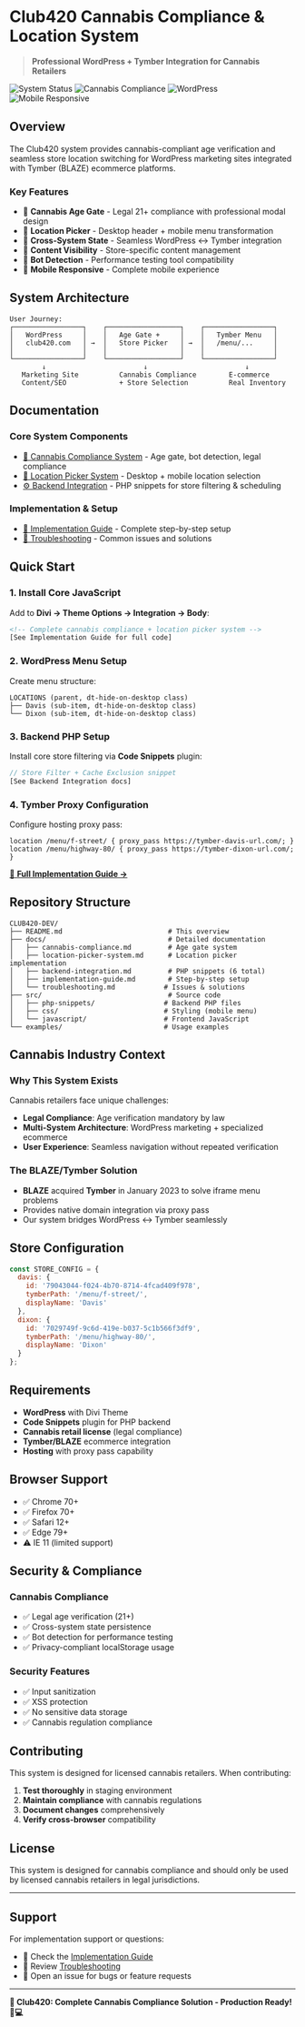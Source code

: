 # Club420 Cannabis Compliance & Location System

> **Professional WordPress + Tymber Integration for Cannabis Retailers**

![System Status](https://img.shields.io/badge/Status-Production%20Ready-brightgreen)
![Cannabis Compliance](https://img.shields.io/badge/Cannabis-Compliant-green)
![WordPress](https://img.shields.io/badge/WordPress-Compatible-blue)
![Mobile Responsive](https://img.shields.io/badge/Mobile-Responsive-orange)

## Overview

The Club420 system provides cannabis-compliant age verification and seamless store location switching for WordPress marketing sites integrated with Tymber (BLAZE) ecommerce platforms.

### Key Features

- 🍃 **Cannabis Age Gate** - Legal 21+ compliance with professional modal design
- 📍 **Location Picker** - Desktop header + mobile menu transformation  
- 🔗 **Cross-System State** - Seamless WordPress ↔ Tymber integration
- 🎯 **Content Visibility** - Store-specific content management
- 🤖 **Bot Detection** - Performance testing tool compatibility
- 📱 **Mobile Responsive** - Complete mobile experience

## System Architecture

```
User Journey:
┌─────────────────┐    ┌──────────────────┐    ┌─────────────────┐
│   WordPress     │    │   Age Gate +     │    │   Tymber Menu   │
│   club420.com   │ →  │   Store Picker   │ →  │   /menu/...     │
│                 │    │                  │    │                 │
└─────────────────┘    └──────────────────┘    └─────────────────┘
        ↓                        ↓                        ↓
   Marketing Site          Cannabis Compliance        E-commerce
   Content/SEO             + Store Selection          Real Inventory
```

## Documentation

### Core System Components
- [🍃 Cannabis Compliance System](docs/cannabis-compliance.md) - Age gate, bot detection, legal compliance
- [📍 Location Picker System](docs/location-picker-system.md) - Desktop + mobile location selection
- [⚙️ Backend Integration](docs/backend-integration.md) - PHP snippets for store filtering & scheduling

### Implementation & Setup  
- [🚀 Implementation Guide](docs/implementation-guide.md) - Complete step-by-step setup
- [🔧 Troubleshooting](docs/troubleshooting.md) - Common issues and solutions

## Quick Start

### 1. Install Core JavaScript
Add to **Divi → Theme Options → Integration → Body**:
```html
<!-- Complete cannabis compliance + location picker system -->
[See Implementation Guide for full code]
```

### 2. WordPress Menu Setup
Create menu structure:
```
LOCATIONS (parent, dt-hide-on-desktop class)
├── Davis (sub-item, dt-hide-on-desktop class)  
└── Dixon (sub-item, dt-hide-on-desktop class)
```

### 3. Backend PHP Setup
Install core store filtering via **Code Snippets** plugin:
```php
// Store Filter + Cache Exclusion snippet
[See Backend Integration docs]
```

### 4. Tymber Proxy Configuration
Configure hosting proxy pass:
```nginx
location /menu/f-street/ { proxy_pass https://tymber-davis-url.com/; }
location /menu/highway-80/ { proxy_pass https://tymber-dixon-url.com/; }
```

[📖 **Full Implementation Guide →**](docs/implementation-guide.md)

## Repository Structure

```
CLUB420-DEV/
├── README.md                          # This overview
├── docs/                              # Detailed documentation
│   ├── cannabis-compliance.md         # Age gate system
│   ├── location-picker-system.md      # Location picker implementation  
│   ├── backend-integration.md         # PHP snippets (6 total)
│   ├── implementation-guide.md        # Step-by-step setup
│   └── troubleshooting.md            # Issues & solutions
├── src/                               # Source code
│   ├── php-snippets/                 # Backend PHP files
│   ├── css/                          # Styling (mobile menu)
│   └── javascript/                   # Frontend JavaScript
└── examples/                         # Usage examples
```

## Cannabis Industry Context

### Why This System Exists
Cannabis retailers face unique challenges:
- **Legal Compliance**: Age verification mandatory by law
- **Multi-System Architecture**: WordPress marketing + specialized ecommerce
- **User Experience**: Seamless navigation without repeated verification

### The BLAZE/Tymber Solution
- **BLAZE** acquired **Tymber** in January 2023 to solve iframe menu problems
- Provides native domain integration via proxy pass
- Our system bridges WordPress ↔ Tymber seamlessly

## Store Configuration

```javascript
const STORE_CONFIG = {
  davis: {
    id: '79043044-f024-4b70-8714-4fcad409f978',
    tymberPath: '/menu/f-street/',
    displayName: 'Davis'
  },
  dixon: {
    id: '7029749f-9c6d-419e-b037-5c1b566f3df9', 
    tymberPath: '/menu/highway-80/',
    displayName: 'Dixon'
  }
};
```

## Requirements

- **WordPress** with Divi Theme
- **Code Snippets** plugin for PHP backend
- **Cannabis retail license** (legal compliance)
- **Tymber/BLAZE** ecommerce integration
- **Hosting** with proxy pass capability

## Browser Support

- ✅ Chrome 70+
- ✅ Firefox 70+  
- ✅ Safari 12+
- ✅ Edge 79+
- ⚠️ IE 11 (limited support)

## Security & Compliance

### Cannabis Compliance
- ✅ Legal age verification (21+)
- ✅ Cross-system state persistence
- ✅ Bot detection for performance testing
- ✅ Privacy-compliant localStorage usage

### Security Features
- ✅ Input sanitization
- ✅ XSS protection
- ✅ No sensitive data storage
- ✅ Cannabis regulation compliance

## Contributing

This system is designed for licensed cannabis retailers. When contributing:

1. **Test thoroughly** in staging environment
2. **Maintain compliance** with cannabis regulations
3. **Document changes** comprehensively
4. **Verify cross-browser** compatibility

## License

This system is designed for cannabis compliance and should only be used by licensed cannabis retailers in legal jurisdictions.

---

## Support

For implementation support or questions:
- 📖 Check the [Implementation Guide](docs/implementation-guide.md)
- 🔧 Review [Troubleshooting](docs/troubleshooting.md)
- 💬 Open an issue for bugs or feature requests

---

**🍃 Club420: Complete Cannabis Compliance Solution - Production Ready! 📱💻**
